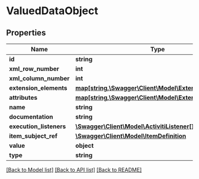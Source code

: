# ValuedDataObject

## Properties
Name | Type | Description | Notes
------------ | ------------- | ------------- | -------------
**id** | **string** |  | [optional] 
**xml_row_number** | **int** |  | [optional] 
**xml_column_number** | **int** |  | [optional] 
**extension_elements** | [**map[string,\Swagger\Client\Model\ExtensionElement[]]**](array.md) |  | [optional] 
**attributes** | [**map[string,\Swagger\Client\Model\ExtensionAttribute[]]**](array.md) |  | [optional] 
**name** | **string** |  | [optional] 
**documentation** | **string** |  | [optional] 
**execution_listeners** | [**\Swagger\Client\Model\ActivitiListener[]**](ActivitiListener.md) |  | [optional] 
**item_subject_ref** | [**\Swagger\Client\Model\ItemDefinition**](ItemDefinition.md) |  | [optional] 
**value** | **object** |  | [optional] 
**type** | **string** |  | [optional] 

[[Back to Model list]](../README.md#documentation-for-models) [[Back to API list]](../README.md#documentation-for-api-endpoints) [[Back to README]](../README.md)


